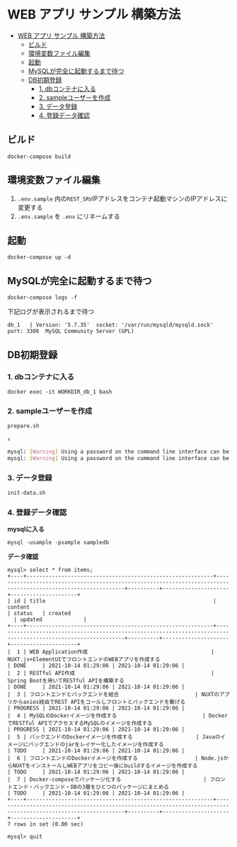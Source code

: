 # WEB アプリ サンプル 構築方法

- [WEB アプリ サンプル 構築方法](#web-アプリ-サンプル-構築方法)
  - [ビルド](#ビルド)
  - [環境変数ファイル編集](#環境変数ファイル編集)
  - [起動](#起動)
  - [MySQLが完全に起動するまで待つ](#mysqlが完全に起動するまで待つ)
  - [DB初期登録](#db初期登録)
    - [1. dbコンテナに入る](#1-dbコンテナに入る)
    - [2. sampleユーザーを作成](#2-sampleユーザーを作成)
    - [3. データ登録](#3-データ登録)
    - [4. 登録データ確認](#4-登録データ確認)

## ビルド

```
docker-compose build
```

## 環境変数ファイル編集

1. `.env.sample` 内の`REST_SRV`IPアドレスをコンテナ起動マシンのIPアドレスに変更する
2. `.env.sample` を `.env` にリネームする

## 起動

```
docker-compose up -d
```

## MySQLが完全に起動するまで待つ

```
docker-compose logs -f
```

下記ログが表示されるまで待つ
```
db_1   | Version: '5.7.35'  socket: '/var/run/mysqld/mysqld.sock'  port: 3306  MySQL Community Server (GPL)
```

## DB初期登録

### 1. dbコンテナに入る

```
docker exec -it WORKDIR_db_1 bash
```

### 2. sampleユーザーを作成

```sh
prepare.sh

↓

mysql: [Warning] Using a password on the command line interface can be insecure.
mysql: [Warning] Using a password on the command line interface can be insecure.
```

### 3. データ登録

```sh
init-data.sh
```

### 4. 登録データ確認

**mysqlに入る**

```
mysql -usample -psample sampledb
```

**データ確認**

```
mysql> select * from items;
+----+-----------------------------------------------------------+---------------------------------------------------------------------------------------------------------------+----------+---------------------+---------------------+
| id | title                                                     | content                                                                                                       | status   | created
  | updated             |
+----+-----------------------------------------------------------+---------------------------------------------------------------------------------------------------------------+----------+---------------------+---------------------+
|  1 | WEB Application作成                                       | NUXT.js+ElementUIでフロントエンドのWEBアプリを作成する                                                        | DONE     | 2021-10-14 01:29:06 | 2021-10-14 01:29:06 |
|  2 | RESTful API作成                                           | Spring Bootを用いてRESTful APIを構築する                                                                      | DONE     | 2021-10-14 01:29:06 | 2021-10-14 01:29:06 |
|  3 | フロントエンドとバックエンドを結合                        | NUXTのアプリからaxios経由でREST APIをコールしフロントとバックエンドを繋げる                                   | PROGRESS | 2021-10-14 01:29:06 | 2021-10-14 01:29:06 |
|  4 | MySQLのDockerイメージを作成する                           | DockerでRESTful APIでアクセスするMySQLのイメージを作成する                                                    | PROGRESS | 2021-10-14 01:29:06 | 2021-10-14 01:29:06 |
|  5 | バックエンドのDockerイメージを作成する                    | Javaのイメージにバックエンドのjarをレイヤー化したイメージを作成する                                           | TODO     | 2021-10-14 01:29:06 | 2021-10-14 01:29:06 |
|  6 | フロントエンドのDockerイメージを作成する                  | Node.jsからNUXTをインストールしWEBアプリをコピー後にbuildするイメージを作成する                               | TODO     | 2021-10-14 01:29:06 | 2021-10-14 01:29:06 |
|  7 | Docker-composeでパッケージ化する                          | フロントエンド・バックエンド・DBの3層をひとつのパッケージにまとめる                                           | TODO     | 2021-10-14 01:29:06 | 2021-10-14 01:29:06 |
+----+-----------------------------------------------------------+---------------------------------------------------------------------------------------------------------------+----------+---------------------+---------------------+
7 rows in set (0.00 sec)

mysql> quit
```


